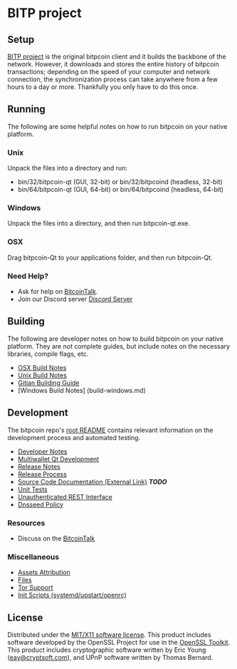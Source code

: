BITP project
=====================

Setup
---------------------
[BITP project](http://cashollar.com/) is the original bitpcoin client and it builds the backbone of the network. However, it downloads and stores the entire history of bitpcoin transactions; depending on the speed of your computer and network connection, the synchronization process can take anywhere from a few hours to a day or more. Thankfully you only have to do this once.

Running
---------------------
The following are some helpful notes on how to run bitpcoin on your native platform.

### Unix

Unpack the files into a directory and run:

- bin/32/bitpcoin-qt (GUI, 32-bit) or bin/32/bitpcoind (headless, 32-bit)
- bin/64/bitpcoin-qt (GUI, 64-bit) or bin/64/bitpcoind (headless, 64-bit)

### Windows

Unpack the files into a directory, and then run bitpcoin-qt.exe.

### OSX

Drag bitpcoin-Qt to your applications folder, and then run bitpcoin-Qt.

### Need Help?

* Ask for help on [BitcoinTalk](https://bitcointalk.org).
* Join our Discord server [Discord Server](https://discord.gg/C6t23JH)

Building
---------------------
The following are developer notes on how to build bitpcoin on your native platform. They are not complete guides, but include notes on the necessary libraries, compile flags, etc.

- [OSX Build Notes](build-osx.md)
- [Unix Build Notes](build-unix.md)
- [Gitian Building Guide](gitian-building.md)
- [Windows Build Notes] (build-windows.md)

Development
---------------------
The bitpcoin repo's [root README](https://github.com/bitpcoin-Core/bitpcoin/blob/master/README.md) contains relevant information on the development process and automated testing.

- [Developer Notes](developer-notes.md)
- [Multiwallet Qt Development](multiwallet-qt.md)
- [Release Notes](release-notes.md)
- [Release Process](release-process.md)
- [Source Code Documentation (External Link)](https://dev.visucore.com/bitcoin/doxygen/) ***TODO***
- [Unit Tests](unit-tests.md)
- [Unauthenticated REST Interface](REST-interface.md)
- [Dnsseed Policy](dnsseed-policy.md)


### Resources

* Discuss on the [BitcoinTalk](https://bitcointalk.org/index.php?topic=4889530.0)

### Miscellaneous
- [Assets Attribution](assets-attribution.md)
- [Files](files.md)
- [Tor Support](tor.md)
- [Init Scripts (systemd/upstart/openrc)](init.md)

License
---------------------
Distributed under the [MIT/X11 software license](http://www.opensource.org/licenses/mit-license.php).
This product includes software developed by the OpenSSL Project for use in the [OpenSSL Toolkit](https://www.openssl.org/). This product includes
cryptographic software written by Eric Young ([eay@cryptsoft.com](mailto:eay@cryptsoft.com)), and UPnP software written by Thomas Bernard.
